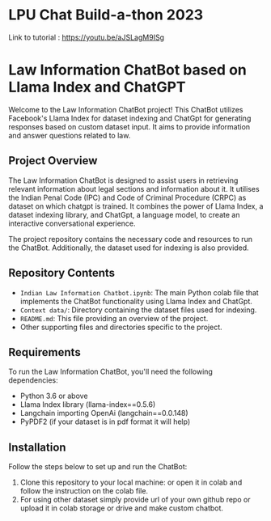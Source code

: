 # LPU Chat Build-a-thon 2023


Link to tutorial : https://youtu.be/aJSLagM9ISg

# Law Information ChatBot based on Llama Index and ChatGPT

Welcome to the Law Information ChatBot project! This ChatBot utilizes Facebook's Llama Index for dataset indexing and ChatGpt for generating responses based on custom dataset input. It aims to provide information and answer questions related to law.

## Project Overview

The Law Information ChatBot is designed to assist users in retrieving relevant information about legal sections and information about it. It utilises the Indian Penal Code (IPC) and Code of Criminal Procedure (CRPC) as dataset on which chatgpt is trained. It combines the power of Llama Index, a dataset indexing library, and ChatGpt, a language model, to create an interactive conversational experience.

The project repository contains the necessary code and resources to run the ChatBot. Additionally, the dataset used for indexing is also provided.

## Repository Contents

- `Indian Law Information Chatbot.ipynb`: The main Python colab file that implements the ChatBot functionality using Llama Index and ChatGpt.
- `Context data/`: Directory containing the dataset files used for indexing.
- `README.md`: This file providing an overview of the project.
- Other supporting files and directories specific to the project.

## Requirements

To run the Law Information ChatBot, you'll need the following dependencies:

- Python 3.6 or above
- Llama Index library (llama-index==0.5.6)
- Langchain importing OpenAi (langchain==0.0.148)
- PyPDF2 (if your dataset is in pdf format it will help)

## Installation

Follow the steps below to set up and run the ChatBot:

1. Clone this repository to your local machine: or open it in colab and follow the instruction on the colab file.
2. For using other dataset simply provide url of your own github repo or upload it in colab storage or drive and make custom chatbot.

